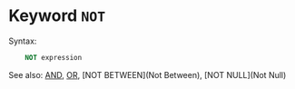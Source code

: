 # Keyword `NOT`

Syntax:
```sql
    NOT expression
```

See also: [AND](And), [OR](Or), [NOT BETWEEN](Not Between), [NOT NULL](Not Null)